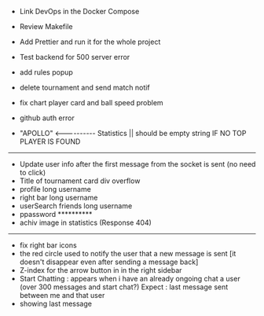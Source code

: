 - Link DevOps in the Docker Compose
- Review Makefile
- Add Prettier and run it for the whole project
- Test backend for 500 server error

- add rules popup
- delete tournament and send match notif
- fix chart player card and ball speed problem
- github auth error
- "APOLLO" <---------- Statistics || should be empty string IF NO TOP PLAYER IS FOUND
----------------------------------------------------------------------------------------------

- Update user info after the first message from the socket is sent (no need to click)
- Title of tournament card div overflow
- profile long username
- right bar long username
- userSearch friends long username
- ppassword **********
- achiv image in statistics (Response 404)

------------------------------------------------------------------------------------------------

- fix right bar icons
- the red circle used to notify the user that a new message is sent [it doesn't disappear even after sending a message back]
- Z-index for the arrow button in in the right sidebar
- Start Chatting : appears when i have an already ongoing chat a user (over 300 messages and start chat?)
    Expect : last message sent between me and that user
- showing last message

